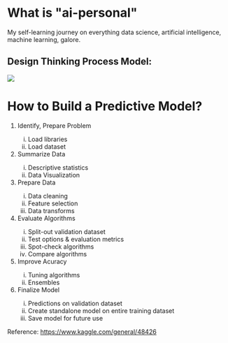 # What is "ai-personal"
My self-learning journey on everything data science, artificial intelligence, machine learning, galore.
## Design Thinking Process Model:
<img src="https://www.eurib.net/wp-content/uploads/2019/07/Design-thinking-main.jpg">

# How to Build a Predictive Model?
<ol type="1">
  <li>Identify, Prepare Problem</li>
     <ol type="i">
      <li>Load libraries</li>
      <li>Load dataset </li>
    </ol>
  <li>Summarize Data</li>
     <ol type="i">
      <li>Descriptive statistics</li>
      <li>Data Visualization </li>
    </ol>
  <li>Prepare Data</li>
     <ol type="i">
      <li>Data cleaning</li>
      <li>Feature selection </li>
      <li>Data transforms</li>
    </ol>
  <li>Evaluate Algorithms</li>
     <ol type="i">
      <li>Split-out validation dataset</li>
      <li>Test options & evaluation metrics </li>
      <li>Spot-check algorithms</li>
      <li>Compare algorithms</li>
    </ol>
   <li>Improve Acuracy</li>
     <ol type="i">
      <li>Tuning algorithms</li>
      <li>Ensembles </li>
    </ol>
  <li>Finalize Model</li>
     <ol type="i">
      <li>Predictions on validation dataset</li>
      <li>Create standalone model on entire training dataset</li>
      <li>Save model for future use</li>
    </ol>
</ol>

Reference: https://www.kaggle.com/general/48426
